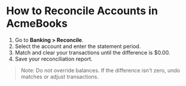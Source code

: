 # How to Reconcile Accounts in AcmeBooks

1. Go to **Banking > Reconcile**.
2. Select the account and enter the statement period.
3. Match and clear your transactions until the difference is $0.00.
4. Save your reconciliation report.

> Note: Do not override balances. If the difference isn't zero, undo matches or adjust transactions.
